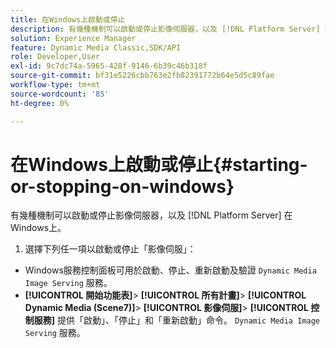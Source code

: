 ```yaml
---
title: 在Windows上啟動或停止
description: 有幾種機制可以啟動或停止影像伺服器，以及 [!DNL Platform Server] 在Windows上
solution: Experience Manager
feature: Dynamic Media Classic,SDK/API
role: Developer,User
exl-id: 9c7dc74a-5965-428f-9146-6b39c46b318f
source-git-commit: bf31e5226cbb763e2fb82391772b64e5d5c89fae
workflow-type: tm+mt
source-wordcount: '85'
ht-degree: 0%

---
```


# 在Windows上啟動或停止{#starting-or-stopping-on-windows}

有幾種機制可以啟動或停止影像伺服器，以及 [!DNL Platform Server] 在Windows上。

1. 選擇下列任一項以啟動或停止「影像伺服」：

* Windows服務控制面板可用於啟動、停止、重新啟動及驗證 `Dynamic Media Image Serving` 服務。
* **[!UICONTROL 開始功能表]**> **[!UICONTROL 所有計畫]**> **[!UICONTROL Dynamic Media (Scene7)]**> **[!UICONTROL 影像伺服]**> **[!UICONTROL 控制服務]** 提供「啟動」、「停止」和「重新啟動」命令。 `Dynamic Media Image Serving` 服務。

